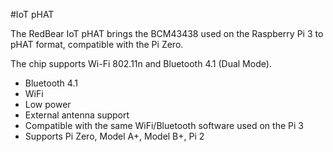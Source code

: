 <!--
---
name: IoT pHAT
class: board
type: iot
formfactor: pHAT
manufacturer: RedBear
description: A Wi-Fi + Bluetooth add-on board for the Pi Zero
url: https://www.kickstarter.com/projects/1991736672/iot-hat-for-raspberry-pi-a-must-have-for-pi-zero
github: https://github.com/redbear/IoT_pHAT
buy: https://redbear.cc/product/rpi/iot-phat.html
image: 'redbear-iot-hat.png'
pincount: 40
eeprom: setup
power:
  '1':
  '2':
ground:
  '6':
  '9':
  '14':
  '20':
  '25':
  '30':
  '34':
  '39':
pin:
  '8':
    name: 'BLE TDX'
  '10':
    name: 'BLE RXD'
  '11':
    name: 'BLE RTS'
  '13':
    name: 'WiFi SDIO_D3'
  '15':
    name: 'WiFi SDIO_CLK'
  '16':
    name: 'WiFi SDIO_CMD'
  '18':
    name: 'WiFi SDIO_D0'
  '22':
    name: 'WiFi SDIO_D1'
  '29':
    name: 'BLE BT_RST_N'
  '31':
    name: 'WiFi WL_REG_ON'
  '36':
    name: 'BLE CTS'
  '37':
    name: 'WiFi SDIO_D2'
-->
#IoT pHAT

The RedBear IoT pHAT brings the BCM43438 used on the Raspberry Pi 3 to pHAT format, compatible with the Pi Zero.

The chip supports Wi-Fi 802.11n and Bluetooth 4.1 (Dual Mode).

* Bluetooth 4.1
* WiFi
* Low power
* External antenna support
* Compatible with the same WiFi/Bluetooth software used on the Pi 3
* Supports Pi Zero, Model A+, Model B+, Pi 2
